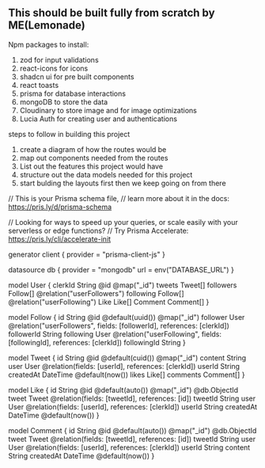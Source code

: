 ## This should be built fully from scratch by ME(Lemonade)

Npm packages to install:

1. zod for input validations
2. react-icons for icons
3. shadcn ui for pre built components
4. react toasts
5. prisma for database interactions
6. mongoDB to store the data
7. Cloudinary to store image and for image optimizations
8. Lucia Auth for creating user and authentications

steps to follow in building this project

1. create a diagram of how the routes would be
2. map out components needed from the routes
3. List out the features this project would have
4. structure out the data models needed for this project
5. start bulding the layouts first then we keep going on from there

// This is your Prisma schema file,
// learn more about it in the docs: https://pris.ly/d/prisma-schema

// Looking for ways to speed up your queries, or scale easily with your serverless or edge functions?
// Try Prisma Accelerate: https://pris.ly/cli/accelerate-init

generator client {
provider = "prisma-client-js"
}

datasource db {
provider = "mongodb"
url = env("DATABASE_URL")
}

model User {
clerkId String @id @map("\_id")
tweets Tweet[]
followers Follow[] @relation("userFollowers")
following Follow[] @relation("userFollowing")
Like Like[]
Comment Comment[]
}

model Follow {
id String @id @default(uuid()) @map("\_id")
follower User @relation("userFollowers", fields: [followerId], references: [clerkId])
followerId String
following User @relation("userFollowing", fields: [followingId], references: [clerkId])
followingId String
}

model Tweet {
id String @id @default(cuid()) @map("\_id")
content String
user User @relation(fields: [userId], references: [clerkId])
userId String
createdAt DateTime @default(now())
likes Like[]
comments Comment[]
}

model Like {
id String @id @default(auto()) @map("\_id") @db.ObjectId
tweet Tweet @relation(fields: [tweetId], references: [id])
tweetId String
user User @relation(fields: [userId], references: [clerkId])
userId String
createdAt DateTime @default(now())
}

model Comment {
id String @id @default(auto()) @map("\_id") @db.ObjectId
tweet Tweet @relation(fields: [tweetId], references: [id])
tweetId String
user User @relation(fields: [userId], references: [clerkId])
userId String
content String
createdAt DateTime @default(now())
}
